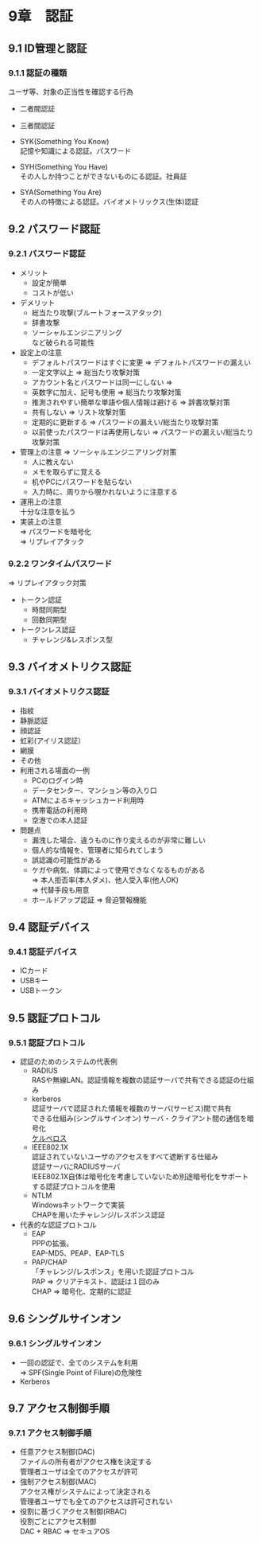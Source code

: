 # 9章　認証

## 9.1 ID管理と認証

### 9.1.1 認証の種類

ユーザ等、対象の正当性を確認する行為

* 二者間認証

* 三者間認証

* SYK(Something You Know)<br />
記憶や知識による認証。パスワード

* SYH(Something You Have)<br />
その人しか持つことができないものにる認証。社員証

* SYA(Something You Are)<br />
その人の特徴による認証。バイオメトリックス(生体)認証

## 9.2 パスワード認証

### 9.2.1 パスワード認証

* メリット
	* 設定が簡単
	* コストが低い
* デメリット
	* 総当たり攻撃(ブルートフォースアタック)
	* 辞書攻撃
	* ソーシャルエンジニアリング<br />など破られる可能性
* 設定上の注意
	* デフォルトパスワードはすぐに変更 => デフォルトパスワードの漏えい
	* 一定文字以上 => 総当たり攻撃対策
	* アカウント名とパスワードは同一にしない => 
	* 英数字に加え、記号も使用 => 総当たり攻撃対策
	* 推測されやすい簡単な単語や個人情報は避ける => 辞書攻撃対策
	* 共有しない => リスト攻撃対策
	* 定期的に更新する => パスワードの漏えい/総当たり攻撃対策
	* 以前使ったパスワードは再使用しない => パスワードの漏えい/総当たり攻撃対策
* 管理上の注意 => ソーシャルエンジニアリング対策
	* 人に教えない
	* メモを取らずに覚える
	* 机やPCにパスワードを貼らない
	* 入力時に、周りから覗かれないように注意する
* 運用上の注意  
十分な注意を払う
* 実装上の注意  
=> パスワードを暗号化  
=> リプレイアタック

### 9.2.2 ワンタイムパスワード
=> リプレイアタック対策
* トークン認証
	* 時間同期型
	* 回数同期型
* トークンレス認証
	* チャレンジ&レスポンス型

## 9.3 バイオメトリクス認証

### 9.3.1 バイオメトリクス認証

* 指紋
* 静脈認証
* 顔認証
* 虹彩(アイリス認証）
* 網膜
* その他
* 利用される場面の一例
	* PCのログイン時
	* データセンター、マンション等の入り口
	* ATMによるキャッシュカード利用時
	* 携帯電話の利用時
	* 空港での本人認証
* 問題点
	* 漏洩した場合、違うものに作り変えるのが非常に難しい
	* 個人的な情報を、管理者に知られてしまう
	* 誤認識の可能性がある
	* ケガや病気、体調によって使用できなくなるものがある  
	=> 本人拒否率(本人ダメ)、他人受入率(他人OK)  
	=> 代替手段も用意
	* ホールドアップ認証 => 脅迫警報機能

## 9.4 認証デバイス

### 9.4.1 認証デバイス

* ICカード
* USBキー
* USBトークン

## 9.5 認証プロトコル

### 9.5.1 認証プロトコル

* 認証のためのシステムの代表例
	* RADIUS  
RASや無線LAN。認証情報を複数の認証サーバで共有できる認証の仕組み
	* kerberos  
認証サーバで認証された情報を複数のサーバ(サービス)間で共有  
できる仕組み(シングルサインオン) 
サーバ・クライアント間の通信を暗号化  
[ケルベロス](http://ja.wikipedia.org/wiki/%E3%82%B1%E3%83%AB%E3%83%99%E3%83%AD%E3%82%B9)
	* IEEE802.1X  
認証されていないユーザのアクセスをすべて遮断する仕組み  
認証サーバにRADIUSサーバ  
IEEE802.1X自体は暗号化を考慮していないため別途暗号化をサポート  
する認証プロトコルを使用
	* NTLM  
Windowsネットワークで実装  
CHAPを用いたチャレンジ/レスポンス認証
* 代表的な認証プロトコル
	* EAP  
PPPの拡張。  
EAP-MD5、PEAP、EAP-TLS
	* PAP/CHAP  
「チャレンジ/レスポンス」を用いた認証プロトコル  
PAP => クリアテキスト、認証は１回のみ  
CHAP => 暗号化、定期的に認証

## 9.6 シングルサインオン

### 9.6.1 シングルサインオン

* 一回の認証で、全てのシステムを利用  
=> SPF(Single Point of Filure)の危険性
* Kerberos

## 9.7 アクセス制御手順

### 9.7.1 アクセス制御手順

* 任意アクセス制御(DAC)  
ファイルの所有者がアクセス権を決定する  
管理者ユーザは全てのアクセスが許可
* 強制アクセス制御(MAC)  
アクセス権がシステムによって決定される  
管理者ユーザでも全てのアクセスは許可されない
* 役割に基づくアクセス制御(RBAC)  
役割ごとにアクセス制御  
DAC + RBAC => セキュアOS
